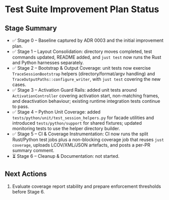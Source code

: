 # Test Suite Improvement Plan Status

## Stage Summary
- ✅ Stage 0 – Baseline captured by ADR 0003 and the initial improvement plan.
- ✅ Stage 1 – Layout Consolidation: directory moves completed, test commands
  updated, README added, and `just test` now runs the Rust and Python harnesses
  separately.
- ✅ Stage 2 – Bootstrap & Output Coverage: unit tests now exercise
  `TraceSessionBootstrap` helpers (directory/format/argv handling) and
  `TraceOutputPaths::configure_writer`, with `just test` covering the new cases.
- ✅ Stage 3 – Activation Guard Rails: added unit tests around
  `ActivationController` covering activation start, non-matching frames, and
  deactivation behaviour; existing runtime integration tests continue to pass.
- ✅ Stage 4 – Python Unit Coverage: added `tests/python/unit/test_session_helpers.py`
  for facade utilities and introduced `tests/python/support` for shared
  fixtures; updated monitoring tests to use the helper directory builder.
- ✅ Stage 5 – CI & Coverage Instrumentation: CI now runs the split Rust/Python
  test jobs plus a non-blocking coverage job that reuses `just coverage`, uploads
  LCOV/XML/JSON artefacts, and posts a per-PR summary comment.
- ⏳ Stage 6 – Cleanup & Documentation: not started.

## Next Actions
1. Evaluate coverage report stability and prepare enforcement thresholds before
   Stage 6.

